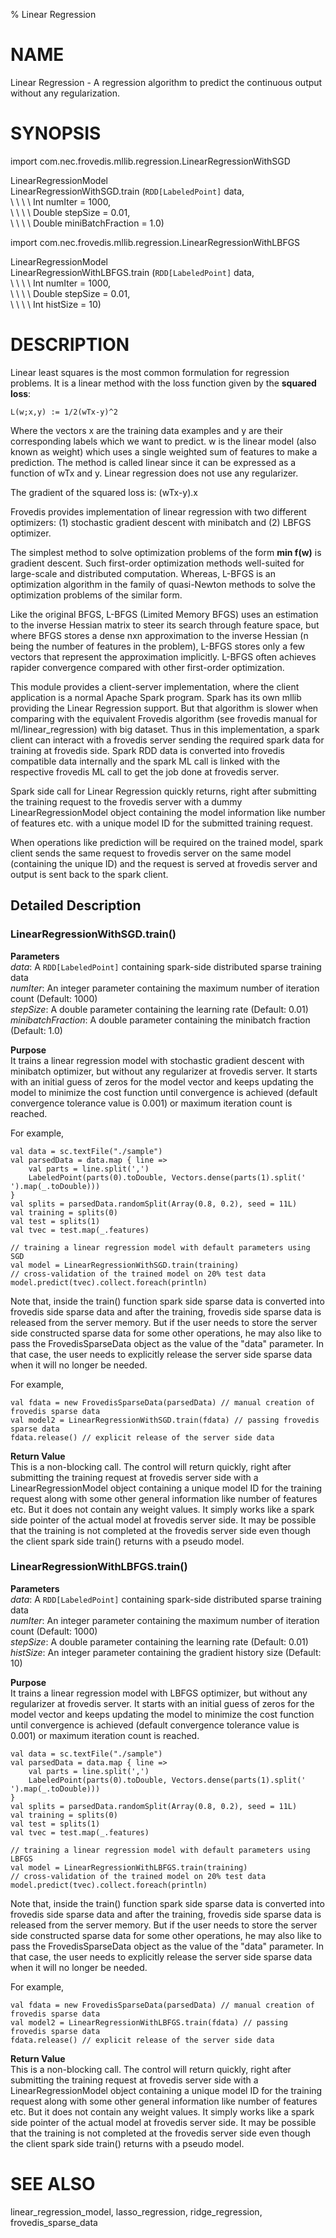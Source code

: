 % Linear Regression

# NAME

Linear Regression - A regression algorithm to predict 
the continuous output without any regularization.

# SYNOPSIS

import com.nec.frovedis.mllib.regression.LinearRegressionWithSGD

LinearRegressionModel   
LinearRegressionWithSGD.train (`RDD[LabeledPoint]` data,    
\  \  \  \ Int numIter = 1000,  
\  \  \  \ Double stepSize = 0.01,  
\  \  \  \ Double miniBatchFraction = 1.0)     
 
import com.nec.frovedis.mllib.regression.LinearRegressionWithLBFGS

LinearRegressionModel   
LinearRegressionWithLBFGS.train (`RDD[LabeledPoint]` data,    
\  \  \  \ Int numIter = 1000,  
\  \  \  \ Double stepSize = 0.01,  
\  \  \  \ Int histSize = 10)     
 
# DESCRIPTION
Linear least squares is the most common formulation for regression problems. 
It is a linear method with the loss function given by the **squared loss**:

    L(w;x,y) := 1/2(wTx-y)^2

Where the vectors x are the training data examples and y are their corresponding 
labels which we want to predict. w is the linear model (also known as weight) 
which uses a single weighted sum of features to make a prediction. The method 
is called linear since it can be expressed as a function of wTx and y. Linear 
regression does not use any regularizer. 

The gradient of the squared loss is: (wTx-y).x     

Frovedis provides implementation of linear regression with two different 
optimizers: (1) stochastic gradient descent with minibatch and (2) LBFGS 
optimizer.

The simplest method to solve optimization problems of the form **min f(w)** 
is gradient descent. Such first-order optimization methods well-suited for 
large-scale and distributed computation. Whereas, L-BFGS is an optimization 
algorithm in the family of quasi-Newton methods to solve the optimization 
problems of the similar form. 

Like the original BFGS, L-BFGS (Limited Memory BFGS) uses an estimation to 
the inverse Hessian matrix to steer its search through feature space, 
but where BFGS stores a dense nxn approximation to the inverse Hessian 
(n being the number of features in the problem), L-BFGS stores only a few 
vectors that represent the approximation implicitly. L-BFGS often achieves 
rapider convergence compared with other first-order optimization.

This module provides a client-server implementation, where the client 
application is a normal Apache Spark program. Spark has its own mllib providing 
the Linear Regression support. But that algorithm is slower when comparing with 
the equivalent Frovedis algorithm (see frovedis manual for ml/linear_regression) with 
big dataset. Thus in this implementation, a spark client can interact with a frovedis 
server sending the required spark data for training at frovedis side. Spark RDD data 
is converted into frovedis compatible data internally and the spark ML call is linked 
with the respective frovedis ML call to get the job done at frovedis server. 

Spark side call for Linear Regression quickly returns, right after submitting the 
training request to the frovedis server with a dummy LinearRegressionModel object 
containing the model information like number of features etc. with a unique 
model ID for the submitted training request. 

When operations like prediction will be required on the trained model, spark client 
sends the same request to frovedis server on the same model (containing the unique ID) 
and the request is served at frovedis server and output is sent back to the spark client. 

## Detailed Description  
### LinearRegressionWithSGD.train()

__Parameters__   
_data_: A `RDD[LabeledPoint]` containing spark-side distributed sparse 
training data   
_numIter_: An integer parameter containing the maximum number 
of iteration count (Default: 1000)   
_stepSize_: A double parameter containing the learning rate (Default: 0.01)  
_minibatchFraction_: A double parameter containing the minibatch fraction 
(Default: 1.0)   

__Purpose__  
It trains a linear regression model with stochastic gradient descent with 
minibatch optimizer, but without any regularizer at frovedis server. 
It starts with an initial guess of zeros for the model vector and keeps 
updating the model to minimize the cost function until convergence is achieved 
(default convergence tolerance value is 0.001) or maximum iteration count is 
reached.  

For example,   

    val data = sc.textFile("./sample")
    val parsedData = data.map { line =>
        val parts = line.split(',')
        LabeledPoint(parts(0).toDouble, Vectors.dense(parts(1).split(' ').map(_.toDouble)))
    }
    val splits = parsedData.randomSplit(Array(0.8, 0.2), seed = 11L)
    val training = splits(0)
    val test = splits(1)
    val tvec = test.map(_.features)

    // training a linear regression model with default parameters using SGD
    val model = LinearRegressionWithSGD.train(training)
    // cross-validation of the trained model on 20% test data
    model.predict(tvec).collect.foreach(println)

Note that, inside the train() function spark side sparse data is converted 
into frovedis side sparse data and after the training, frovedis side sparse data is 
released from the server memory. But if the user needs to store the server side 
constructed sparse data for some other operations, he may also like to pass the 
FrovedisSparseData object as the value of the "data" parameter. In that case, 
the user needs to explicitly release the server side sparse data when it will no 
longer be needed.

For example,

    val fdata = new FrovedisSparseData(parsedData) // manual creation of frovedis sparse data
    val model2 = LinearRegressionWithSGD.train(fdata) // passing frovedis sparse data
    fdata.release() // explicit release of the server side data

__Return Value__  
This is a non-blocking call. The control will return quickly, right after 
submitting the training request at frovedis server side with a 
LinearRegressionModel object containing a unique model ID for the 
training request along with some other general information like number of features 
etc. But it does not contain any weight values. It simply works like a spark side 
pointer of the actual model at frovedis server side. 
It may be possible that the training is not completed at the frovedis server side even 
though the client spark side train() returns with a pseudo model. 

### LinearRegressionWithLBFGS.train()

__Parameters__   
_data_: A `RDD[LabeledPoint]` containing spark-side distributed sparse 
training data   
_numIter_: An integer parameter containing the maximum number 
of iteration count (Default: 1000)   
_stepSize_: A double parameter containing the learning rate (Default: 0.01)  
_histSize_: An integer parameter containing the gradient history size 
(Default: 10)   

__Purpose__  
It trains a linear regression model with LBFGS optimizer, but without any 
regularizer at frovedis server. It starts with an initial guess of zeros 
for the model vector and keeps updating the model to minimize the cost function 
until convergence is achieved (default convergence tolerance value is 0.001) 
or maximum iteration count is reached. 

    val data = sc.textFile("./sample")
    val parsedData = data.map { line =>
        val parts = line.split(',')
        LabeledPoint(parts(0).toDouble, Vectors.dense(parts(1).split(' ').map(_.toDouble)))
    }
    val splits = parsedData.randomSplit(Array(0.8, 0.2), seed = 11L)
    val training = splits(0)
    val test = splits(1)
    val tvec = test.map(_.features)

    // training a linear regression model with default parameters using LBFGS
    val model = LinearRegressionWithLBFGS.train(training)
    // cross-validation of the trained model on 20% test data
    model.predict(tvec).collect.foreach(println)

Note that, inside the train() function spark side sparse data is converted 
into frovedis side sparse data and after the training, frovedis side sparse data is 
released from the server memory. But if the user needs to store the server side 
constructed sparse data for some other operations, he may also like to pass the 
FrovedisSparseData object as the value of the "data" parameter. In that case, 
the user needs to explicitly release the server side sparse data when it will no 
longer be needed.

For example,

    val fdata = new FrovedisSparseData(parsedData) // manual creation of frovedis sparse data
    val model2 = LinearRegressionWithLBFGS.train(fdata) // passing frovedis sparse data
    fdata.release() // explicit release of the server side data

__Return Value__  
This is a non-blocking call. The control will return quickly, right after 
submitting the training request at frovedis server side with a 
LinearRegressionModel object containing a unique model ID for the 
training request along with some other general information like number of features 
etc. But it does not contain any weight values. It simply works like a spark side 
pointer of the actual model at frovedis server side. 
It may be possible that the training is not completed at the frovedis server side even 
though the client spark side train() returns with a pseudo model. 

# SEE ALSO  
linear_regression_model, lasso_regression, ridge_regression, frovedis_sparse_data      
